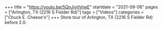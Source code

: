 +++
title = "https://youtu.be/5QnJjyhVneE"
startdate = "2021-09-06"
pages = ["Arlington, TX (2216 S Fielder Rd)"]
tags = ["Videos"]
categories = ["Chuck E. Cheese's"]
+++
Store tour of Arlington, TX (2216 S Fielder Rd) before 2.0.
